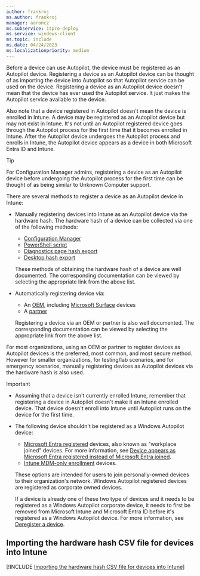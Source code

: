 ```yaml
---
author: frankroj
ms.author: frankroj
manager: aaroncz
ms.subservice: itpro-deploy
ms.service: windows-client
ms.topic: include
ms.date: 04/24/2023
ms.localizationpriority: medium
---
```


<!-- This file is shared by the following articles:

pre-provisioning/azure-ad-join-register-device.md
pre-provisioning/hybrid-azure-ad-join-register-device.md
self-deploying/self-deploying-register-device.md
user-driven/azure-ad-join-register-device.md
user-driven/hybrid-azure-ad-join-register-device.md

Headings are driven by article context. -->

Before a device can use Autopilot, the device must be registered as an Autopilot device. Registering a device as an Autopilot device can be thought of as importing the device into Autopilot so that Autopilot service can be used on the device. Registering a device as an Autopilot device doesn't mean that the device has ever used the Autopilot service. It just makes the Autopilot service available to the device.

Also note that a device registered in Autopilot doesn't mean the device is enrolled in Intune. A device may be registered as an Autopilot device but may not exist in Intune. It's not until an Autopilot registered device goes through the Autopilot process for the first time that it becomes enrolled in Intune. After the Autopilot device undergoes the Autopilot process and enrolls in Intune, the Autopilot device appears as a device in both Microsoft Entra ID and Intune.

> [!TIP]
>
> For Configuration Manager admins, registering a device as an Autopilot device before undergoing the Autopilot process for the first time can be thought of as being similar to Unknown Computer support.

There are several methods to register a device as an Autopilot device in Intune:

- Manually registering devices into Intune as an Autopilot device via the hardware hash. The hardware hash of a device can be collected via one of the following methods:

  - [Configuration Manager](/mem/configmgr/comanage/how-to-prepare-Win10#windows-autopilot)
  - [PowerShell script](/mem/autopilot/add-devices#powershell)
  - [Diagnostics page hash export](/mem/autopilot/add-devices#diagnostics-page-hash-export)
  - [Desktop hash export](/mem/autopilot/add-devices#desktop-hash-export)

  These methods of obtaining the hardware hash of a device are well documented. The corresponding documentation can be viewed by selecting the appropriate link from the above list.

- Automatically registering device via:

  - An [OEM](/mem/autopilot/oem-registration), including [Microsoft Surface](/surface/surface-autopilot-registration-support) devices
  - A [partner](/mem/autopilot/partner-registration)

  Registering a device via an OEM or partner is also well documented. The corresponding documentation can be viewed by selecting the appropriate link from the above list.

For most organizations, using an OEM or partner to register devices as Autopilot devices is the preferred, most common, and most secure method. However for smaller organizations, for testing/lab scenarios, and for emergency scenarios, manually registering devices as Autopilot devices via the hardware hash is also used.

> [!IMPORTANT]
>
> - Assuming that a device isn't currently enrolled Intune, remember that registering a device in Autopilot doesn't make it an Intune enrolled device. That device doesn't enroll into Intune until Autopilot runs on the device for the first time.
>
> - The following device shouldn't be registered as a Windows Autopilot device:
>
>   - [Microsoft Entra registered](/entra/identity/devices/concept-device-registration) devices, also known as "workplace joined" devices. For more information, see [Device appears as Microsoft Entra registered instead of Microsoft Entra joined](../../troubleshoot-device-enrollment.md#device-appears-as-microsoft-entra-registered-instead-of-microsoft-entra-joined).
>   - [Intune MDM-only enrollment](/mem/intune/enrollment/windows-enrollment-methods#user-self-enrollment-in-intune) devices.
>
>   These options are intended for users to join personally-owned devices to their organization's network. Windows Autopilot registered devices are registered as corporate owned devices.
>
>   If a device is already one of these two type of devices and it needs to be registered as a Windows Autopilot corporate device, it needs to first be removed from Microsoft Intune and Microsoft Entra ID before it's registered as a Windows Autopilot device. For more information, see [Deregister a device](../../registration-overview.md#deregister-a-device).

## Importing the hardware hash CSV file for devices into Intune

[!INCLUDE [Importing the hardware hash CSV file for devices into Intune](import-hardware-hash.md)]
